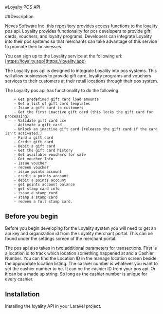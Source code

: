 #Loyaity POS API

##Description

Neves Software Inc. this repository provides access 
functions to the loyality pos api. Loyality provides functionality 
for pos developers to provide gift cards, vouchers, and loyalty programs. 
Developers can integrate Loyality into their pos systems so that 
merchants can take advantage of this service to promote their businesses.

You can sign up to the Loyality service at the following url: [https://loyality.app](https://loyality.app)


The Loyality pos api is designed to integrate Loyality into pos systems. 
This will allow businesses to provide gift card, loyalty programs and vouchers services to 
their customers at their retail locations through their pos system.

The Loyality pos api has functionality to do the following: 

        - Get predefined gift card load amounts
        - Get a list of gift card templates
        - Issue a gift card to customers
        - Get the first inactive gift card (this locks the gift card for processing)
        - Validate gift card ccv
        - Activate a gift card
        - Unlock an inactive gift card (releases the gift card if the card isn't activated.)
        - Find a gift card
        - Credit gift card 
        - Debit a gift card
        - Get the gift card history
        - Get available vouchers for sale
        - Get voucher Info
        - Issue voucher
        - redeem voucher
        - issue points account
        - credit a points account 
        - debit a points account
        - get points account balance
        - get stamp card info
        - issue a stamp card
        - stamp a stamp card
        - redeem a full stamp card. 

## Before you begin 

Before you begin developing for the Loyality system you will need to get an api key and
organization id from the Loyality merchant portal. This can be found under the settings screen
of the merchant portal. 

The pos api also takes in two additional parameters for transactions. First is a location id to track which location
something happened at and a Cashier Number. You can find the Location ID in the manage location screen beside the appropriate 
location listing. The cashier number is whatever you want to set the cashier number to be. It can be the cashier ID from 
your pos api. Or it can be a made up string. So long as the cashier number is unique for every cashier. 


## Installation

Installing the loyality API in your Laravel project. 


    